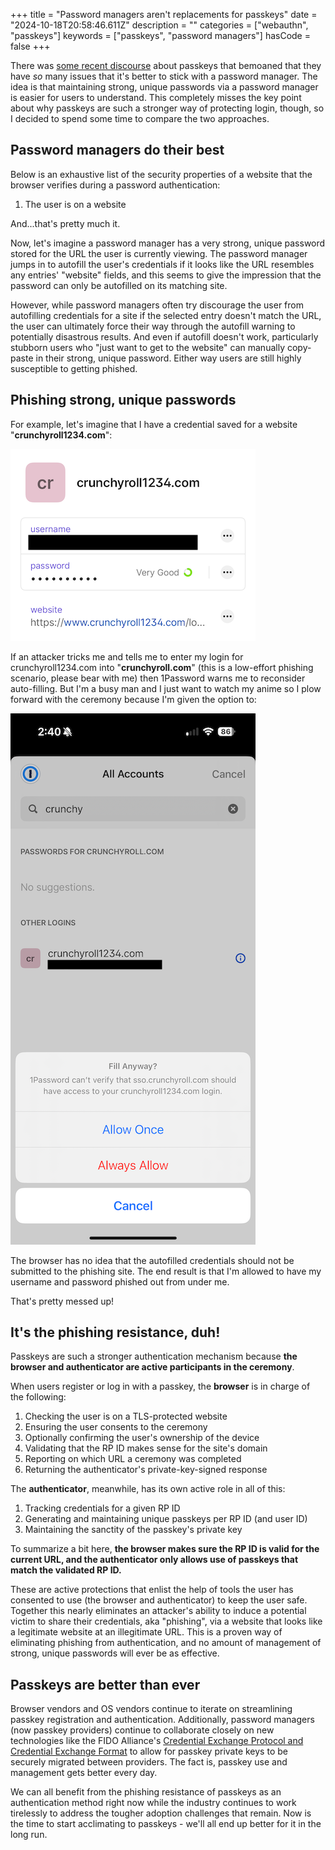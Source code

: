 +++
title = "Password managers aren't replacements for passkeys"
date = "2024-10-18T20:58:46.611Z"
description = ""
categories = ["webauthn", "passkeys"]
keywords = ["passkeys", "password managers"]
hasCode = false
+++

There was [some recent discourse](https://world.hey.com/dhh/passwords-have-problems-but-passkeys-have-more-95285df9) about passkeys that bemoaned that they have *so* many issues that it's better to stick with a password manager. The idea is that maintaining strong, unique passwords via a password manager is easier for users to understand. This completely misses the key point about why passkeys are such a stronger way of protecting login, though, so I decided to spend some time to compare the two approaches.

## Password managers do their best

Below is an exhaustive list of the security properties of a website that the browser verifies during a password authentication:

1. The user is on a website

And...that's pretty much it.

Now, let's imagine a password manager has a very strong, unique password stored for the URL the user is currently viewing. The password manager jumps in to autofill the user's credentials if it looks like the URL resembles any entries' "website" fields, and this seems to give the impression that the password can only be autofilled on its matching site.

However, while password managers often try discourage the user from autofilling credentials for a site if the selected entry doesn't match the URL, the user can ultimately force their way through the autofill warning to potentially disastrous results. And even if autofill doesn't work, particularly stubborn users who "just want to get to the website" can manually copy-paste in their strong, unique password. Either way users are still highly susceptible to getting phished.

## Phishing strong, unique passwords

For example, let's imagine that I have a credential saved for a website "**crunchyroll1234.com**":

![My totally legit username and password for the non-existent website crunchyroll1234.com](images/crunchyroll1234.png)

If an attacker tricks me and tells me to enter my login for crunchyroll1234.com into "**crunchyroll.com**" (this is a low-effort phishing scenario, please bear with me) then 1Password warns me to reconsider auto-filling. But I'm a busy man and I just want to watch my anime so I plow forward with the ceremony because I'm given the option to:

![1Password still allows me to enter my credentials on crunchyroll.com](images/autofill_anyway.png)

The browser has no idea that the autofilled credentials should not be submitted to the phishing site. The end result is that I'm allowed to have my username and password phished out from under me.

That's pretty messed up!

## It's the phishing resistance, duh!

Passkeys are such a stronger authentication mechanism because **the browser and authenticator are active participants in the ceremony**.

When users register or log in with a passkey, the **browser** is in charge of the following:

1. Checking the user is on a TLS-protected website
2. Ensuring the user consents to the ceremony
3. Optionally confirming the user's ownership of the device
4. Validating that the RP ID makes sense for the site's domain
5. Reporting on which URL a ceremony was completed
6. Returning the authenticator's private-key-signed response

The **authenticator**, meanwhile, has its own active role in all of this:

1. Tracking credentials for a given RP ID
2. Generating and maintaining unique passkeys per RP ID (and user ID)
3. Maintaining the sanctity of the passkey's private key

To summarize a bit here, **the browser makes sure the RP ID is valid for the current URL, and the authenticator only allows use of passkeys that match the validated RP ID.**

These are active protections that enlist the help of tools the user has consented to use (the browser and authenticator) to keep the user safe. Together this nearly eliminates an attacker's ability to induce a potential victim to share their credentials, aka "phishing", via a website that looks like a legitimate website at an illegitimate URL. This is a proven way of eliminating phishing from authentication, and no amount of management of strong, unique passwords will ever be as effective.

## Passkeys are better than ever

Browser vendors and OS vendors continue to iterate on streamlining passkey registration and authentication. Additionally, password managers (now passkey providers) continue to collaborate closely on new technologies like the FIDO Alliance's [Credential Exchange Protocol and Credential Exchange Format](https://fidoalliance.org/specifications-credential-exchange-specifications/) to allow for passkey private keys to be securely migrated between providers. The fact is, passkey use and management gets better every day.

We can all benefit from the phishing resistance of passkeys as an authentication method right now while the industry continues to work tirelessly to address the tougher adoption challenges that remain. Now is the time to start acclimating to passkeys - we'll all end up better for it in the long run.
